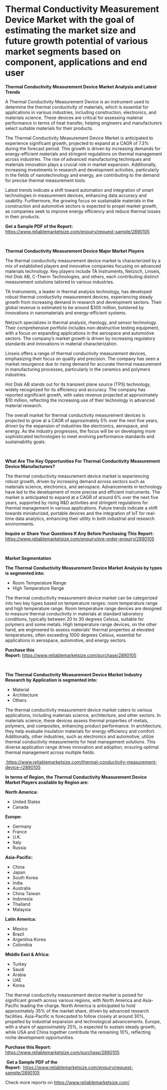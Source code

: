 <p><h1>Thermal Conductivity Measurement Device Market with the goal of estimating the market size and future growth potential of various market segments based on component, applications and end user</h1></p><p><strong>Thermal Conductivity Measurement Device Market Analysis and Latest Trends</strong></p>
<p><p>A Thermal Conductivity Measurement Device is an instrument used to determine the thermal conductivity of materials, which is essential for applications in various industries, including construction, electronics, and materials science. These devices are critical for assessing material performance in terms of heat transfer, helping engineers and manufacturers select suitable materials for their products.</p><p>The Thermal Conductivity Measurement Device Market is anticipated to experience significant growth, projected to expand at a CAGR of 7.3% during the forecast period. This growth is driven by increasing demands for energy-efficient materials and stringent regulations on thermal management across industries. The rise of advanced manufacturing techniques and materials innovation plays a crucial role in market expansion. Additionally, increasing investments in research and development activities, particularly in the fields of nanotechnology and energy, are contributing to the demand for precise thermal measurement tools.</p><p>Latest trends indicate a shift toward automation and integration of smart technologies in measurement devices, enhancing data accuracy and usability. Furthermore, the growing focus on sustainable materials in the construction and automotive sectors is expected to propel market growth, as companies seek to improve energy efficiency and reduce thermal losses in their products.</p></p>
<p><strong>Get a Sample PDF of the Report:&nbsp;</strong> <a href="https://www.reliablemarketsize.com/enquiry/request-sample/2890105?utm_campaign=3351&utm_medium=2&utm_source=Github&utm_content=ia&utm_term=14032025&utm_id=thermal-conductivity-measurement-device">https://www.reliablemarketsize.com/enquiry/request-sample/2890105</a></p>
<p>&nbsp;</p>
<p><strong>Thermal Conductivity Measurement Device Major Market Players</strong></p>
<p><p>The thermal conductivity measurement device market is characterized by a mix of established players and innovative companies focusing on advanced materials technology. Key players include TA Instruments, Netzsch, Linseis, Hot Disk AB, C-Therm Technologies, and others, each contributing distinct measurement solutions tailored to various industries.</p><p>TA Instruments, a leader in thermal analysis technology, has developed robust thermal conductivity measurement devices, experiencing steady growth from increasing demand in research and development sectors. Their global revenue is estimated to be around $300 million, bolstered by innovations in nanomaterials and energy-efficient systems.</p><p>Netzsch specializes in thermal analysis, rheology, and sensor technology. Their comprehensive portfolio includes non-destructive testing equipment, with a focus on expanding applications in the aerospace and automotive sectors. The company’s market growth is driven by increasing regulatory standards and innovations in material characterization.</p><p>Linseis offers a range of thermal conductivity measurement devices, emphasizing their focus on quality and precision. The company has seen a market resurgence due to rising demand for accurate thermal measurement in manufacturing processes, particularly in the ceramics and polymers industries.</p><p>Hot Disk AB stands out for its transient plane source (TPS) technology, widely recognized for its efficiency and accuracy. The company has reported significant growth, with sales revenue projected at approximately $10 million, reflecting the increasing use of their technology in advanced material research.</p><p>The overall market for thermal conductivity measurement devices is projected to grow at a CAGR of approximately 5% over the next five years, driven by the expansion of industries like electronics, aerospace, and energy. As the industry progresses, the focus will be on developing more sophisticated technologies to meet evolving performance standards and sustainability goals.</p></p>
<p>&nbsp;</p>
<p><strong>What Are The Key Opportunities For Thermal Conductivity Measurement Device Manufacturers?</strong></p>
<p><p>The thermal conductivity measurement device market is experiencing robust growth, driven by increasing demand across sectors such as materials science, electronics, and aerospace. Advancements in technology have led to the development of more precise and efficient instruments. The market is anticipated to expand at a CAGR of around 6% over the next five years, supported by rising R&D activities and stringent regulations for thermal management in various applications. Future trends indicate a shift towards miniaturized, portable devices and the integration of IoT for real-time data analytics, enhancing their utility in both industrial and research environments.</p></p>
<p><strong>Inquire or Share Your Questions If Any Before Purchasing This Report:</strong> <a href="https://www.reliablemarketsize.com/enquiry/pre-order-enquiry/2890105?utm_campaign=3351&utm_medium=2&utm_source=Github&utm_content=ia&utm_term=14032025&utm_id=thermal-conductivity-measurement-device">https://www.reliablemarketsize.com/enquiry/pre-order-enquiry/2890105</a></p>
<p>&nbsp;</p>
<p><strong>Market Segmentation</strong></p>
<p><strong>The Thermal Conductivity Measurement Device Market Analysis by types is segmented into:</strong></p>
<p><ul><li>Room Temperature Range</li><li>High Temperature Range</li></ul></p>
<p><p>The thermal conductivity measurement device market can be categorized into two key types based on temperature ranges: room temperature range and high temperature range. Room temperature range devices are designed to measure thermal conductivity in materials at standard laboratory conditions, typically between 20 to 30 degrees Celsius, suitable for polymers and some metals. High temperature range devices, on the other hand, are engineered to assess materials' thermal properties at elevated temperatures, often exceeding 1000 degrees Celsius, essential for applications in aerospace, automotive, and energy sectors.</p></p>
<p><strong>Purchase this Report:&nbsp;</strong><a href="https://www.reliablemarketsize.com/purchase/2890105?utm_campaign=3351&utm_medium=2&utm_source=Github&utm_content=ia&utm_term=14032025&utm_id=thermal-conductivity-measurement-device">https://www.reliablemarketsize.com/purchase/2890105</a></p>
<p>&nbsp;</p>
<p><strong>The Thermal Conductivity Measurement Device Market Industry Research by Application is segmented into:</strong></p>
<p><ul><li>Material</li><li>Architecture</li><li>Others</li></ul></p>
<p><p>The thermal conductivity measurement device market caters to various applications, including materials science, architecture, and other sectors. In materials science, these devices assess thermal properties of metals, polymers, and composites, enhancing product performance. In architecture, they help evaluate insulation materials for energy efficiency and comfort. Additionally, other industries, such as electronics and automotive, utilize thermal conductivity measurements for heat management solutions. This diverse application range drives innovation and adoption, ensuring optimal thermal management across multiple fields.</p></p>
<p><a href="https://www.reliablemarketsize.com/thermal-conductivity-measurement-device-r2890105?utm_campaign=3351&utm_medium=2&utm_source=Github&utm_content=ia&utm_term=14032025&utm_id=thermal-conductivity-measurement-device">&nbsp;https://www.reliablemarketsize.com/thermal-conductivity-measurement-device-r2890105</a></p>
<p><strong>In terms of Region, the Thermal Conductivity Measurement Device Market Players available by Region are:</strong></p>
<p>
    <p> <strong> North America: </strong>
        <ul>
            <li>United States</li>
            <li>Canada</li>
        </ul>
        </p> 
    <p> <strong> Europe: </strong>
        <ul>
            <li>Germany</li>
            <li>France</li>
            <li>U.K.</li>
            <li>Italy</li>
            <li>Russia</li>
        </ul>
        </p> 
    <p> <strong> Asia-Pacific: </strong>
        <ul>
            <li>China</li>
            <li>Japan</li>
            <li>South Korea</li>
            <li>India</li>
            <li>Australia</li>
            <li>China Taiwan</li>
            <li>Indonesia</li>
            <li>Thailand</li>
            <li>Malaysia</li>
        </ul>
        </p> 
    <p> <strong> Latin America: </strong>
        <ul>
            <li>Mexico</li>
            <li>Brazil</li>
            <li>Argentina Korea</li>
            <li>Colombia</li>
        </ul>
        </p> 
    <p> <strong> Middle East & Africa: </strong>
        <ul>
            <li>Turkey</li>
            <li>Saudi</li>
            <li>Arabia</li>
            <li>UAE</li>
            <li>Korea</li>
        </ul>
    </p>
    </p>
<p><p>The thermal conductivity measurement device market is poised for significant growth across various regions, with North America and Asia-Pacific leading the charge. North America is anticipated to hold approximately 35% of the market share, driven by advanced research facilities. Asia-Pacific is forecasted to follow closely at around 30%, propelled by industrial expansion and technological advancements. Europe, with a share of approximately 25%, is expected to sustain steady growth, while USA and China together contribute the remaining 10%, reflecting niche development opportunities.</p></p>
<p><strong>Purchase this Report: </strong><a href="https://www.reliablemarketsize.com/purchase/2890105?utm_campaign=3351&utm_medium=2&utm_source=Github&utm_content=ia&utm_term=14032025&utm_id=thermal-conductivity-measurement-device">https://www.reliablemarketsize.com/purchase/2890105</a></p>
<p>&nbsp;<strong>Get a Sample PDF of the Report:&nbsp;&nbsp;</strong><a href="https://www.reliablemarketsize.com/enquiry/request-sample/2890105?utm_campaign=3351&utm_medium=2&utm_source=Github&utm_content=ia&utm_term=14032025&utm_id=thermal-conductivity-measurement-device">https://www.reliablemarketsize.com/enquiry/request-sample/2890105</a></p>
<p><strong></strong></p>
<p>Check more reports on <a href="https://www.reliablemarketsize.com/?utm_campaign=3351&utm_medium=2&utm_source=Github&utm_content=ia&utm_term=14032025&utm_id=thermal-conductivity-measurement-device">https://www.reliablemarketsize.com/</a></p>